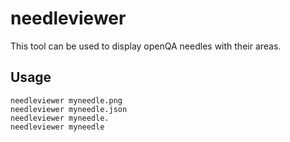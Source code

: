 # needleviewer

This tool can be used to display openQA needles with their areas.

## Usage

```
needleviewer myneedle.png
needleviewer myneedle.json
needleviewer myneedle.
needleviewer myneedle
```
